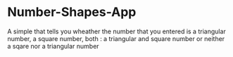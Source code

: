 # Number-Shapes-App

A simple that tells you wheather the number that you entered is a triangular number, a square number, both : a triangular and square number or neither a sqare nor a triangular number
